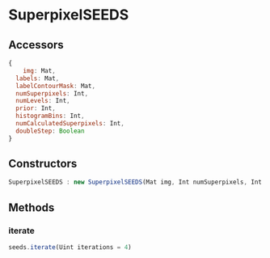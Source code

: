# SuperpixelSEEDS

## Accessors
``` javascript
{
	img: Mat,
  labels: Mat,
  labelContourMask: Mat,
  numSuperpixels: Int,
  numLevels: Int,
  prior: Int,
  histogramBins: Int,
  numCalculatedSuperpixels: Int,
  doubleStep: Boolean
}
```

<a name="constructors"></a>

## Constructors
``` javascript
SuperpixelSEEDS : new SuperpixelSEEDS(Mat img, Int numSuperpixels, Int numLevels, Int prior = 2, Int histogramBins = 5, Boolean doubleStep = false)
```

## Methods

<a name="iterate"></a>

### iterate
``` javascript
seeds.iterate(Uint iterations = 4)
```